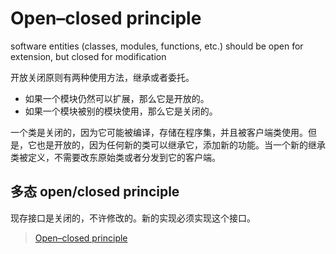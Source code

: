 # Open–closed principle

software entities (classes, modules, functions, etc.) should be open for extension, but closed for modification

开放关闭原则有两种使用方法，继承或者委托。

* 如果一个模块仍然可以扩展，那么它是开放的。
* 如果一个模块被别的模块使用，那么它是关闭的。

一个类是关闭的，因为它可能被编译，存储在程序集，并且被客户端类使用。但是，它也是开放的，因为任何新的类可以继承它，添加新的功能。当一个新的继承类被定义，不需要改东原始类或者分发到它的客户端。

## 多态 open/closed principle

现存接口是关闭的，不许修改的。新的实现必须实现这个接口。

> [Open–closed principle](https://en.wikipedia.org/wiki/Open%E2%80%93closed_principle)



